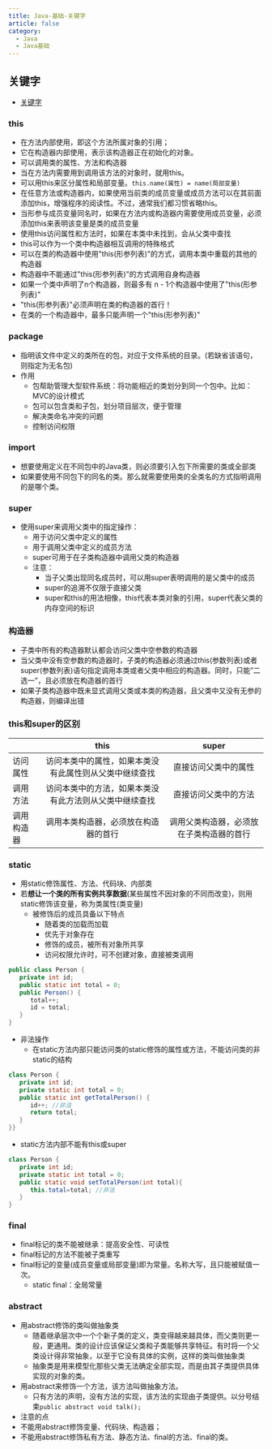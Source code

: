 ```yaml
---
title: Java-基础-关键字
article: false
category:
  - Java
  - Java基础
---
```

## 关键字
- [关键字](https://docs.oracle.com/javase/tutorial/java/nutsandbolts/_keywords.html)
### this
  - 在方法内部使用，即这个方法所属对象的引用；
  - 它在构造器内部使用，表示该构造器正在初始化的对象。
  - 可以调用类的属性、方法和构造器
  - 当在方法内需要用到调用该方法的对象时，就用this。
  - 可以用this来区分属性和局部变量。`this.name(属性) = name(局部变量)`
  - 在任意方法或构造器内，如果使用当前类的成员变量或成员方法可以在其前面添加this，增强程序的阅读性。不过，通常我们都习惯省略this。
  - 当形参与成员变量同名时，如果在方法内或构造器内需要使用成员变量，必须添加this来表明该变量是类的成员变量
  - 使用this访问属性和方法时，如果在本类中未找到，会从父类中查找
  - this可以作为一个类中构造器相互调用的特殊格式
  - 可以在类的构造器中使用"this(形参列表)"的方式，调用本类中重载的其他的构造器
  - 构造器中不能通过"this(形参列表)"的方式调用自身构造器
  - 如果一个类中声明了n个构造器，则最多有 n - 1个构造器中使用了"this(形参列表)"
  - "this(形参列表)"必须声明在类的构造器的首行！
  - 在类的一个构造器中，最多只能声明一个"this(形参列表)"
### package
  - 指明该文件中定义的类所在的包，对应于文件系统的目录。(若缺省该语句，则指定为无名包)
  - 作用
    - 包帮助管理大型软件系统：将功能相近的类划分到同一个包中。比如：MVC的设计模式
    - 包可以包含类和子包，划分项目层次，便于管理
    - 解决类命名冲突的问题
    - 控制访问权限
### import
  - 想要使用定义在不同包中的Java类，则必须要引入包下所需要的类或全部类
  - 如果要使用不同包下的同名的类。那么就需要使用类的全类名的方式指明调用的是哪个类。
### super
  - 使用super来调用父类中的指定操作：
    - 用于访问父类中定义的属性
    - 用于调用父类中定义的成员方法
    - super可用于在子类构造器中调用父类的构造器
    - 注意：
      - 当子父类出现同名成员时，可以用super表明调用的是父类中的成员
      - super的追溯不仅限于直接父类
      - super和this的用法相像，this代表本类对象的引用，super代表父类的内存空间的标识
### 构造器
  - 子类中所有的构造器默认都会访问父类中空参数的构造器
  - 当父类中没有空参数的构造器时，子类的构造器必须通过this(参数列表)或者super(参数列表)语句指定调用本类或者父类中相应的构造器。同时，只能”二选一”，且必须放在构造器的首行
  - 如果子类构造器中既未显式调用父类或本类的构造器，且父类中又没有无参的构造器，则编译出错
### this和super的区别
|  | this | super |
| :-----| :----: | :----: |
| 访问属性 | 访问本类中的属性，如果本类没有此属性则从父类中继续查找 | 直接访问父类中的属性 |
| 调用方法 | 访问本类中的方法，如果本类没有此方法则从父类中继续查找 | 直接访问父类中的方法 |
| 调用构造器 | 调用本类构造器，必须放在构造器的首行 | 调用父类构造器，必须放在子类构造器的首行 |
### static
  - 用static修饰属性、方法、代码块、内部类
  - 若**想让一个类的所有实例共享数据**(某些属性不因对象的不同而改变)，则用static修饰该变量，称为类属性(类变量)
    - 被修饰后的成员具备以下特点
      - 随着类的加载而加载
      - 优先于对象存在
      - 修饰的成员，被所有对象所共享
      - 访问权限允许时，可不创建对象，直接被类调用
```java
public class Person {
   private int id;
   public static int total = 0;
   public Person() {
      total++;
      id = total;
   }
}
```
  - 非法操作
    - 在static方法内部只能访问类的static修饰的属性或方法，不能访问类的非static的结构
```java
class Person {
   private int id;
   private static int total = 0;
   public static int getTotalPerson() {
      id++; //非法
      return total;
   }
}}
```
   - static方法内部不能有this或super
```java
class Person {
   private int id;
   private static int total = 0;
   public static void setTotalPerson(int total){
      this.total=total; //非法
   }
}
```
### final
  - final标记的类不能被继承：提高安全性、可读性
  - final标记的方法不能被子类重写
  - final标记的变量(成员变量或局部变量)即为常量。名称大写，且只能被赋值一次。
    - static final：全局常量
### abstract
  - 用abstract修饰的类叫做抽象类
    - 随着继承层次中一个个新子类的定义，类变得越来越具体，而父类则更一般，更通用。类的设计应该保证父类和子类能够共享特征。有时将一个父类设计得非常抽象，以至于它没有具体的实例，这样的类叫做抽象类
    - 抽象类是用来模型化那些父类无法确定全部实现，而是由其子类提供具体实现的对象的类。
  - 用abstract来修饰一个方法，该方法叫做抽象方法。
    - 只有方法的声明，没有方法的实现，该方法的实现由子类提供。以分号结束`public abstract void talk();`
  - 注意的点
   - 不能用abstract修饰变量、代码块、构造器；
   - 不能用abstract修饰私有方法、静态方法、final的方法、final的类。

